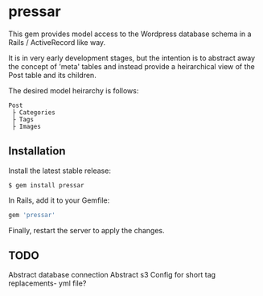 # pressar

This gem provides model access to the Wordpress database schema in a Rails / ActiveRecord like way.

It is in very early development stages, but the intention is to abstract away the concept of 'meta' tables and instead provide a heirarchical view of the Post table and its children.  

The desired model heirarchy is follows:

```
Post
 ├ Categories
 ├ Tags
 ├ Images
```


## Installation

Install the latest stable release:

```
$ gem install pressar
```

In Rails, add it to your Gemfile:

```ruby
gem 'pressar'
```

Finally, restart the server to apply the changes.


## TODO

Abstract database connection
Abstract s3
Config for short tag replacements-  yml file?
